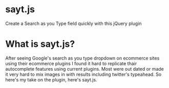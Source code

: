sayt.js
=======

Create a Search as you Type field quickly with this jQuery plugin

What is sayt.js?
================

After seeing Google's search as you type dropdown on ecommerce sites using their ecommerce plugins I found it hard to replicate thair autocomplete features using current plugins. Most were out dated or made it very hard to mix images in with results including twitter's typeahead. So here's my take on the plugin, here's sayt.js.